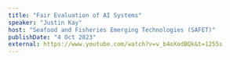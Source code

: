 ```yaml
---
title: "Fair Evaluation of AI Systems"
speaker: "Justin Kay"
host: "Seafood and Fisheries Emerging Technologies (SAFET)"
publishDate: "4 Oct 2023"
external: https://www.youtube.com/watch?v=v_b4oXedBQk&t=1255s
---
```

